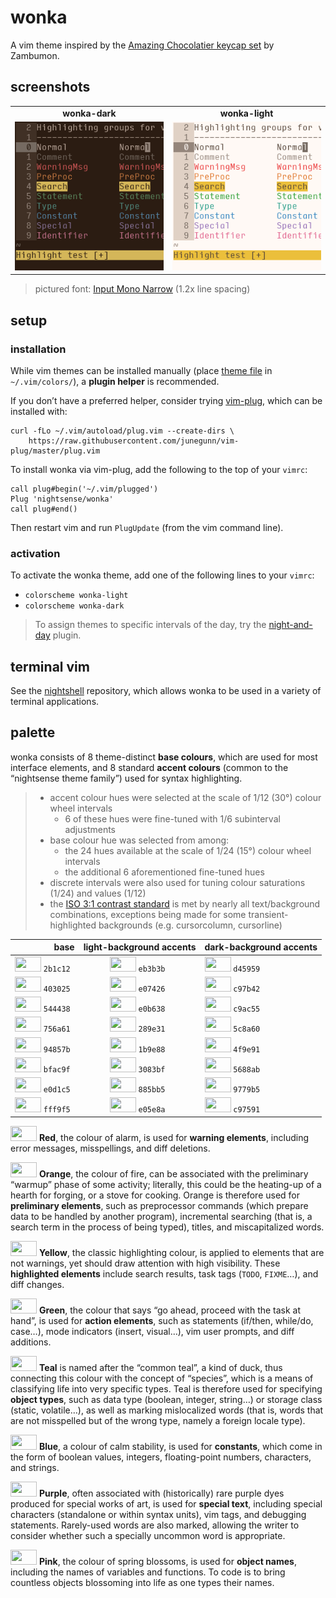 <h1 id="wonka">wonka</h1>

<p>A vim theme inspired by the <a href="http://zambumon.github.io/">Amazing Chocolatier keycap set</a> by Zambumon.</p>

<h2 id="screenshots">screenshots</h2>

<table>
<tr><td align="center"><strong>wonka-dark</strong></td><td align="center"><strong>wonka-light</strong></td></tr>
<tr>
<td><img src="/img/screenshot-wonka-dark.png" alt="screenshot of the wonka-dark vim theme" width="288" /></td>
<td align="center"><img src="/img/screenshot-wonka-light.png" alt="screenshot of the wonka-light vim theme" width="288" /></td>
</tr>
</table>

<blockquote>
  <p>pictured font: <a href="http://input.fontbureau.com/">Input Mono Narrow</a> (1.2x line spacing)</p>
</blockquote>

<h2 id="setup">setup</h2>

<h3 id="installation">installation</h3>

<p>While vim themes can be installed manually (place <a href="https://github.com/nightsense/wonka/tree/master/colors">theme file</a> in <code class="highlighter-rouge">~/.vim/colors/</code>), a <strong>plugin helper</strong> is recommended.</p>

<p>If you don’t have a preferred helper, consider trying <a href="https://github.com/junegunn/vim-plug">vim-plug</a>, which can be installed with:</p>

<div class="highlighter-rouge"><pre class="highlight"><code>curl -fLo ~/.vim/autoload/plug.vim --create-dirs \
    https://raw.githubusercontent.com/junegunn/vim-plug/master/plug.vim
</code></pre>
</div>

<p>To install wonka via vim-plug, add the following to the top of your <code class="highlighter-rouge">vimrc</code>:</p>

<div class="highlighter-rouge"><pre class="highlight"><code>call plug#begin('~/.vim/plugged')
Plug 'nightsense/wonka'
call plug#end()
</code></pre>
</div>

<p>Then restart vim and run <code class="highlighter-rouge">PlugUpdate</code> (from the vim command line).</p>

<h3 id="activation">activation</h3>

<p>To activate the wonka theme, add one of the following lines to your <code class="highlighter-rouge">vimrc</code>:</p>

<ul>
  <li><code class="highlighter-rouge">colorscheme wonka-light</code></li>
  <li><code class="highlighter-rouge">colorscheme wonka-dark</code></li>
</ul>

<blockquote>
  <p>To assign themes to specific intervals of the day, try the <a href="https://github.com/nightsense/night-and-day">night-and-day</a> plugin.</p>
</blockquote>

<h2 id="terminal-vim">terminal vim</h2>

<p>See the <a href="https://github.com/nightsense/nightshell">nightshell</a> repository, which allows wonka to be used in a variety of terminal applications.</p>

<h2 id="palette">palette</h2>

<p>wonka consists of 8 theme-distinct <strong>base colours</strong>, which are used for most interface elements, and 8 standard <strong>accent colours</strong> (common to the “nightsense theme family”) used for syntax highlighting.</p>

<blockquote>
  <ul>
    <li>accent colour hues were selected at the scale of 1/12 (30°) colour wheel intervals
      <ul>
        <li>6 of these hues were fine-tuned with 1/6 subinterval adjustments</li>
      </ul>
    </li>
    <li>base colour hue was selected from among:
      <ul>
        <li>the 24 hues available at the scale of 1/24 (15°) colour wheel intervals</li>
        <li>the additional 6 aforementioned fine-tuned hues</li>
      </ul>
    </li>
    <li>discrete intervals were also used for tuning colour saturations (1/24) and values (1/12)</li>
    <li>the <a href="https://www.w3.org/TR/UNDERSTANDING-WCAG20/visual-audio-contrast-contrast.html#visual-audio-contrast-contrast-73-head">ISO 3:1 contrast standard</a> is met by nearly all text/background combinations, exceptions being made for some transient-highlighted backgrounds (e.g. cursorcolumn, cursorline)</li>
  </ul>
</blockquote>

<table>
  <thead>
    <tr>
      <th style="text-align: right">base</th>
      <th style="text-align: center">light-background accents</th>
      <th style="text-align: left">dark-background accents</th>
    </tr>
  </thead>
  <tbody>
    <tr>
      <td style="text-align: right"><img src="http://www.colorhexa.com/2b1c12.png" height="24" width="42" /> <code class="highlighter-rouge">2b1c12</code> </td>
      <td style="text-align: center"><img src="http://www.colorhexa.com/eb3b3b.png" height="24" width="42" /> <code class="highlighter-rouge">eb3b3b</code> </td>
      <td style="text-align: left"><img src="http://www.colorhexa.com/d45959.png" height="24" width="42" /> <code class="highlighter-rouge">d45959</code></td>
    </tr>
    <tr>
      <td style="text-align: right"><img src="http://www.colorhexa.com/403025.png" height="24" width="42" /> <code class="highlighter-rouge">403025</code> </td>
      <td style="text-align: center"><img src="http://www.colorhexa.com/e07426.png" height="24" width="42" /> <code class="highlighter-rouge">e07426</code> </td>
      <td style="text-align: left"><img src="http://www.colorhexa.com/c97b42.png" height="24" width="42" /> <code class="highlighter-rouge">c97b42</code></td>
    </tr>
    <tr>
      <td style="text-align: right"><img src="http://www.colorhexa.com/544438.png" height="24" width="42" /> <code class="highlighter-rouge">544438</code> </td>
      <td style="text-align: center"><img src="http://www.colorhexa.com/e0b638.png" height="24" width="42" /> <code class="highlighter-rouge">e0b638</code> </td>
      <td style="text-align: left"><img src="http://www.colorhexa.com/c9ac55.png" height="24" width="42" /> <code class="highlighter-rouge">c9ac55</code></td>
    </tr>
    <tr>
      <td style="text-align: right"><img src="http://www.colorhexa.com/756a61.png" height="24" width="42" /> <code class="highlighter-rouge">756a61</code> </td>
      <td style="text-align: center"><img src="http://www.colorhexa.com/289e31.png" height="24" width="42" /> <code class="highlighter-rouge">289e31</code> </td>
      <td style="text-align: left"><img src="http://www.colorhexa.com/5c8a60.png" height="24" width="42" /> <code class="highlighter-rouge">5c8a60</code></td>
    </tr>
    <tr>
      <td style="text-align: right"><img src="http://www.colorhexa.com/94857b.png" height="24" width="42" /> <code class="highlighter-rouge">94857b</code> </td>
      <td style="text-align: center"><img src="http://www.colorhexa.com/1b9e88.png" height="24" width="42" /> <code class="highlighter-rouge">1b9e88</code> </td>
      <td style="text-align: left"><img src="http://www.colorhexa.com/4f9e91.png" height="24" width="42" /> <code class="highlighter-rouge">4f9e91</code></td>
    </tr>
    <tr>
      <td style="text-align: right"><img src="http://www.colorhexa.com/bfac9f.png" height="24" width="42" /> <code class="highlighter-rouge">bfac9f</code> </td>
      <td style="text-align: center"><img src="http://www.colorhexa.com/3083bf.png" height="24" width="42" /> <code class="highlighter-rouge">3083bf</code> </td>
      <td style="text-align: left"><img src="http://www.colorhexa.com/5688ab.png" height="24" width="42" /> <code class="highlighter-rouge">5688ab</code></td>
    </tr>
    <tr>
      <td style="text-align: right"><img src="http://www.colorhexa.com/e0d1c5.png" height="24" width="42" /> <code class="highlighter-rouge">e0d1c5</code> </td>
      <td style="text-align: center"><img src="http://www.colorhexa.com/885bb5.png" height="24" width="42" /> <code class="highlighter-rouge">885bb5</code> </td>
      <td style="text-align: left"><img src="http://www.colorhexa.com/9779b5.png" height="24" width="42" /> <code class="highlighter-rouge">9779b5</code></td>
    </tr>
    <tr>
      <td style="text-align: right"><img src="http://www.colorhexa.com/fff9f5.png" height="24" width="42" /> <code class="highlighter-rouge">fff9f5</code> </td>
      <td style="text-align: center"><img src="http://www.colorhexa.com/e05e8a.png" height="24" width="42" /> <code class="highlighter-rouge">e05e8a</code> </td>
      <td style="text-align: left"><img src="http://www.colorhexa.com/c97591.png" height="24" width="42" /> <code class="highlighter-rouge">c97591</code></td>
    </tr>
  </tbody>
</table>

<p><img src="http://www.colorhexa.com/eb3b3b.png" height="24" width="42" />
<strong>Red</strong>, the colour of alarm, is used for <strong>warning elements</strong>, including error messages, misspellings, and diff deletions.</p>

<p><img src="http://www.colorhexa.com/e07426.png" height="24" width="42" />
<strong>Orange</strong>, the colour of fire, can be associated with the preliminary “warmup” phase of some activity; literally, this could be the heating-up of a hearth for forging, or a stove for cooking. Orange is therefore used for <strong>preliminary elements</strong>, such as preprocessor commands (which prepare data to be handled by another program), incremental searching (that is, a search term in the process of being typed), titles, and miscapitalized words.</p>

<p><img src="http://www.colorhexa.com/e0b638.png" height="24" width="42" />
<strong>Yellow</strong>, the classic highlighting colour, is applied to elements that are not warnings, yet should draw attention with high visibility. These <strong>highlighted elements</strong> include search results, task tags (<code class="highlighter-rouge">TODO</code>, <code class="highlighter-rouge">FIXME</code>…), and diff changes.</p>

<p><img src="http://www.colorhexa.com/289e31.png" height="24" width="42" />
<strong>Green</strong>, the colour that says “go ahead, proceed with the task at hand”, is used for <strong>action elements</strong>, such as statements (if/then, while/do, case…), mode indicators (insert, visual…), vim user prompts, and diff additions.</p>

<p><img src="http://www.colorhexa.com/1b9e88.png" height="24" width="42" />
<strong>Teal</strong> is named after the “common teal”, a kind of duck, thus connecting this colour with the concept of “species”, which is a means of classifying life into very specific types. Teal is therefore used for specifying <strong>object types</strong>, such as data type (boolean, integer, string…) or storage class (static, volatile…), as well as marking mislocalized words (that is, words that are not misspelled but of the wrong type, namely a foreign locale type).</p>

<p><img src="http://www.colorhexa.com/3083bf.png" height="24" width="42" />
<strong>Blue</strong>, a colour of calm stability, is used for <strong>constants</strong>, which come in the form of boolean values, integers, floating-point numbers, characters, and strings.</p>

<p><img src="http://www.colorhexa.com/885bb5.png" height="24" width="42" />
<strong>Purple</strong>, often associated with (historically) rare purple dyes produced for special works of art, is used for <strong>special text</strong>, including special characters (standalone or within syntax units), vim tags, and debugging statements. Rarely-used words are also marked, allowing the writer to consider whether such a specially uncommon word is appropriate.</p>

<p><img src="http://www.colorhexa.com/e05e8a.png" height="24" width="42" />
<strong>Pink</strong>, the colour of spring blossoms, is used for <strong>object names</strong>, including the names of variables and functions. To code is to bring countless objects blossoming into life as one types their names.</p>
